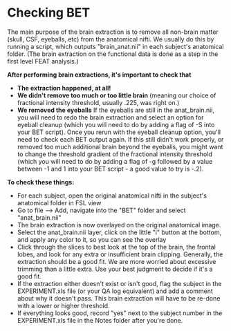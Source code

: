 # Checking BET

The main purpose of the brain extraction is to remove all non-brain matter (skull, CSF, eyeballs, etc) from the anatomical nifti.  We usually do this by running a script, which outputs "brain_anat.nii" in each subject's anatomical folder. (The brain extraction on the functional data is done as a step in the first level FEAT analysis.)

**After performing brain extractions, it's important to check that** 
  - **The extraction happened, at all!**  
  - **We didn't remove too much or too little brain** (meaning our choice of fractional intensity threshold, usually .225, was right on.) 
  - **We removed the eyeballs** If the eyeballs are still in the anat_brain.nii, you will need to redo the brain extraction and select an option for eyeball cleanup (which you will need to do by adding a flag of -S into your BET script). Once you rerun with the eyeball cleanup option, you'll need to check each BET output again.  If this still didn't work properly, or removed too much additional brain beyond the eyeballs, you might want to change the threshold gradient of the fractional intensity threshold (which you will need to do by adding a flag of -g followed by a value between -1 and 1 into your BET script - a good value to try is -.2).

**To check these things:** 
  - For each subject, open the original anatomical nifti in the subject's anatomical folder in FSL view
  - Go to file --> Add, navigate into the "BET" folder and select "anat_brain.nii"
  - The brain extraction is now overlayed on the original anatomical image.  
  - Select the anat_brain.nii layer, click on the little "i" button at the bottom, and apply any color to it, so you can see the overlay
  - Click through the slices to best look at the top of the brain, the frontal lobes, and look for any extra or insufficient brain clipping. Generally, the extraction should be a good fit.  We are more worried about excessive trimming than a little extra.  Use your best judgment to decide if it's a good fit.
  - If the extraction either doesn't exist or isn't good, flag the subject in the EXPERIMENT.xls file (or your QA log equivalent) and add a comment about why it doesn't pass.  This brain extraction will have to be re-done with a lower or higher threshold.
  - If everything looks good, record "yes" next to the subject number in the EXPERIMENT.xls file in the Notes folder after you're done.
